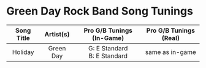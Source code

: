 # Green Day Rock Band Song Tunings

| Song Title | Artist(s) | Pro G/B Tunings (In-Game) | Pro G/B Tunings (Real) |
| :--------: | :-------: | :---------------: | :------------: |
| Holiday | Green Day | G: E Standard<br>B: E Standard | same as in-game |
